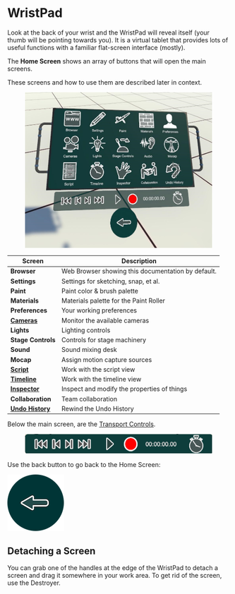 # WristPad

Look at the back of your wrist and the WristPad will reveal itself (your thumb will be pointing towards you). It is a virtual tablet that provides lots of useful functions with a familiar flat-screen interface (mostly).

The **Home Screen** shows an array of buttons that will open the main screens.

These screens and how to use them are described later in context.&#x20;

<figure><img src="../.gitbook/assets/DUMMY 2023-02-08 14-03-42.jpg" alt=""><figcaption></figcaption></figure>

| Screen                                                    | Description                                        |
| --------------------------------------------------------- | -------------------------------------------------- |
| **Browser**                                               | Web Browser showing this documentation by default. |
| **Settings**                                              | Settings for sketching, snap, et al.               |
| **Paint**                                                 | Paint color & brush palette                        |
| **Materials**                                             | Materials palette for the Paint Roller             |
| **Preferences**                                           | Your working preferences                           |
| ****[**Cameras**](../cameras.md)****                      | Monitor the available cameras                      |
| **Lights**                                                | Lighting controls                                  |
| **Stage Controls**                                        | Controls for stage machinery                       |
| **Sound**                                                 | Sound mixing desk                                  |
| **Mocap**                                                 | Assign motion capture sources                      |
| ****[**Script**](working-with-time/script.md)****         | Work with the script view                          |
| ****[**Timeline**](working-with-time/timeline.md)****     | Work with the timeline view                        |
| ****[**Inspector**](working-with-things/inspector.md)**** | Inspect and modify the properties of things        |
| **Collaboration**                                         | Team collaboration                                 |
| ****[**Undo History**](undo-redo.md)****                  | Rewind the Undo History                            |

Below the main screen, are the [Transport Controls](working-with-time/transport-controls.md).

<figure><img src="../.gitbook/assets/transport controls.png" alt=""><figcaption></figcaption></figure>

Use the back button to go back to the Home Screen:

<img src="../.gitbook/assets/Home button.png" alt="" data-size="original">&#x20;

## Detaching a Screen

You can grab one of the handles at the edge of the WristPad to detach a screen and drag it somewhere in your work area. To get rid of the screen, use the Destroyer.
